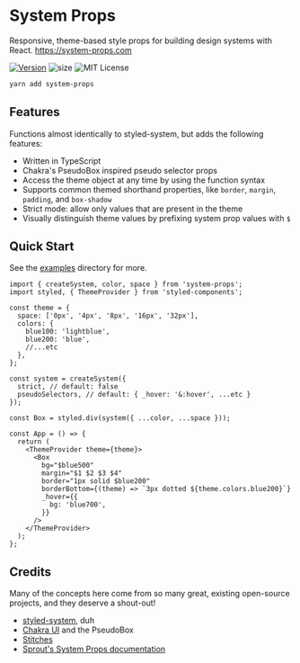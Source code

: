 # System Props

Responsive, theme-based style props for building design systems with React. https://system-props.com

[![Version][]][npm]
![size][]
![MIT License][license]

[version]: https://flat.badgen.net/npm/v/system-props
[npm]: https://npmjs.com/package/system-props
[size]: https://flat.badgen.net/bundlephobia/minzip/system-props
[license]: https://flat.badgen.net/badge/license/MIT/blue

```sh
yarn add system-props
```

## Features

Functions almost identically to styled-system, but adds the following features:

- Written in TypeScript
- Chakra's PseudoBox inspired pseudo selector props
- Access the theme object at any time by using the function syntax
- Supports common themed shorthand properties, like `border`, `margin`, `padding`, and `box-shadow`
- Strict mode: allow only values that are present in the theme
- Visually distinguish theme values by prefixing system prop values with `$`

## Quick Start

See the [examples](./examples) directory for more.

```tsx
import { createSystem, color, space } from 'system-props';
import styled, { ThemeProvider } from 'styled-components';

const theme = {
  space: ['0px', '4px', '8px', '16px', '32px'],
  colors: {
    blue100: 'lightblue',
    blue200: 'blue',
    //...etc
  },
};

const system = createSystem({
  strict, // default: false
  pseudoSelectors, // default: { _hover: '&:hover', ...etc }
});

const Box = styled.div(system({ ...color, ...space }));

const App = () => {
  return (
    <ThemeProvider theme={theme}>
      <Box
        bg="$blue500"
        margin="$1 $2 $3 $4"
        border="1px solid $blue200"
        borderBottom={(theme) => `3px dotted ${theme.colors.blue200}`}
        _hover={{
          bg: 'blue700',
        }}
      />
    </ThemeProvider>
  );
};
```

## Credits

Many of the concepts here come from so many great, existing open-source projects, and they deserve a shout-out!

- [styled-system](https://github.com/styled-system/styled-system), duh
- [Chakra UI](https://chakra-ui.com/) and the PseudoBox
- [Stitches](https://github.com/modulz/stitches)
- [Sprout's System Props documentation](https://seeds.sproutsocial.com/components/system-props/)
